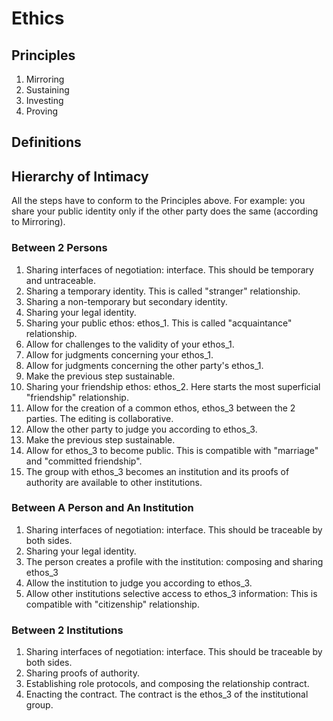 # Ethics

## Principles

1. Mirroring
1. Sustaining
1. Investing
1. Proving

## Definitions

## Hierarchy of Intimacy

All the steps have to conform to the Principles above. For example: you share your public identity only if the other party does the same (according to Mirroring).

### Between 2 Persons

1. Sharing interfaces of negotiation: interface. This should be temporary and untraceable.
1. Sharing a temporary identity. This is called "stranger" relationship.
1. Sharing a non-temporary but secondary identity.
1. Sharing your legal identity.
1. Sharing your public ethos: ethos_1. This is called "acquaintance" relationship.
1. Allow for challenges to the validity of your ethos_1.
1. Allow for judgments concerning your ethos_1.
1. Allow for judgments concerning the other party's ethos_1. 
1. Make the previous step sustainable.
1. Sharing your friendship ethos: ethos_2. Here starts the most superficial "friendship" relationship.
1. Allow for the creation of a common ethos, ethos_3 between the 2 parties. The editing is collaborative.
1. Allow the other party to judge you according to ethos_3.
1. Make the previous step sustainable.
1. Allow for ethos_3 to become public. This is compatible with "marriage" and "committed friendship".
1. The group with ethos_3 becomes an institution and its proofs of authority are available to other institutions.

### Between A Person and An Institution

1. Sharing interfaces of negotiation: interface. This should be traceable by both sides.
1. Sharing your legal identity.
1. The person creates a profile with the institution: composing and sharing ethos_3
1. Allow the institution to judge you according to ethos_3.
1. Allow other institutions selective access to ethos_3 information: This is compatible with "citizenship" relationship.

### Between 2 Institutions

1. Sharing interfaces of negotiation: interface. This should be traceable by both sides.
1. Sharing proofs of authority.
1. Establishing role protocols, and composing the relationship contract.
1. Enacting the contract. The contract is the ethos_3 of the institutional group.

